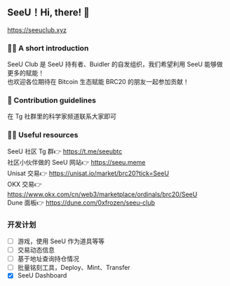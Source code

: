 ## SeeU！Hi, there! 👋

https://seeuclub.xyz

<!--

**Here are some ideas to get you started:**

🙋‍♀️ A short introduction - what is your organization all about?
🌈 Contribution guidelines - how can the community get involved?
👩‍💻 Useful resources - where can the community find your docs? Is there anything else the community should know?
🍿 Fun facts - what does your team eat for breakfast?
🧙 Remember, you can do mighty things with the power of [Markdown](https://docs.github.com/github/writing-on-github/getting-started-with-writing-and-formatting-on-github/basic-writing-and-formatting-syntax)
-->

### 🙋‍♀️ A short introduction  

SeeU Club 是 SeeU 持有者、Buidler 的自发组织，我们希望利用 SeeU 能够做更多的赋能！  
也欢迎各位期待在 Bitcoin 生态赋能 BRC20 的朋友一起参加贡献！

### 🌈 Contribution guidelines

在 Tg 社群里的科学家频道联系大家即可

### 👩‍💻 Useful resources

SeeU 社区 Tg 群👉 https://t.me/seeubtc  
社区小伙伴做的 SeeU 网站👉 https://seeu.meme  
Unisat 交易👉 https://unisat.io/market/brc20?tick=SeeU  
OKX 交易👉 https://www.okx.com/cn/web3/marketplace/ordinals/brc20/SeeU  
Dune 面板👉 https://dune.com/0xfrozen/seeu-club  

### 开发计划
- [ ] 游戏，使用 SeeU 作为道具等等
- [ ] 交易动态信息
- [ ] 基于地址查询持仓情况
- [ ] 批量铭刻工具，Deploy、Mint、Transfer
- [x] SeeU Dashboard  
